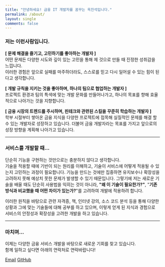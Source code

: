 ```yaml
---
title: "안녕하세요! 금융 IT 개발자를 꿈꾸는 옥진석입니다."
permalink: /about/
layout: single
comments: false
---
```


### 저는 이런사람입니다.

**[ 문제 해결을 즐기고, 고민하기를 좋아하는 개발자 ]**    
어떤 문제든 다양한 시도와 깊이 있는 고민을 통해 제 것으로 만들 때 진정한 성취감을 느낍니다.  
이러한 경험은 앞으로 실패를 마주하더라도, 스스로를 믿고 다시 일어설 수 있는 힘이 된다고 생각합니다.

**[ 개발 규칙을 지키는 것을 좋아하며, 하나의 팀으로 협업하는 개발자 ]**    
프로젝트 환경과 팀의 특색에 맞는 개발 문화를 만들어나가고, 하나의 목표를 향해 효율적으로 나아가는 것을 지향합니다.  

**[ 금융 시장의 트렌드를 주시하며, 핀테크와 관련된 스킬을 꾸준히 학습하는 개발자 ]**    
학부 시절부터 쌓아온 금융 지식을 다양한 프로젝트에 접목해 실질적인 문제를 해결 할 수 있는 개발자로 성장하고 있습니다. 더불어 금융 개발자라는 목표를 가지고 앞으로의 성장 방향을 계획해 나아가고 있습니다.

<hr>

### 서비스를 개발할 때...
단순히 기능을 구현하는 것만으로는 충분하지 않다고 생각합니다.    
기술을 적용할 때에 기반이 되는 원리를 이해하고, 기술이 서비스에 어떻게 적용될 수 있는지 고민하는 과정이 필요합니다. 기능을 만드는 것에만 집중하면 유지보수나 확장성을 고려하지 못해 예상치 못한 문제가 발생할 수 있기 때문입니다. 그렇기에 저는 새로운 기술을 배울 때도 단순히 사용법을 익히는 것이 아니라, **"왜 이 기술이 필요한가?"**, "**기존 방식과 비교했을 때 어떤 차이가 있는가?**"를 고려하여 개발에 적용하려 합니다.

이러한 원칙을 바탕으로 관련 자격증, 책, 인터넷 강의, 소스 코드 분석 등을 통해 다양한 상황과 그에 맞는 기술들에 대해 공부를 하고 있으며, 이렇게 얻게 된 지식과 경험으로 서비스의 안정성과 확장성을 고려한 개발을 하고 있습니다.

<hr>

### 마치며...

이제는 다양한 금융 서비스 개발을 바탕으로 새로운 기회를 찾고 있습니다.    
함께 일하고 싶다면 아래의 연락처로 연락바랍니다!  

<div class="contact-links">
  <a href="mailto:jsock414@gmail.com" class="btn btn--info"><i class="fas fa-fw fa-envelope-square" aria-hidden="true"></i> Email</a>
  <a href="https://github.com/JJOK97" class="btn btn--info"><i class="fab fa-fw fa-github" aria-hidden="true"></i> GitHub</a>
</div>